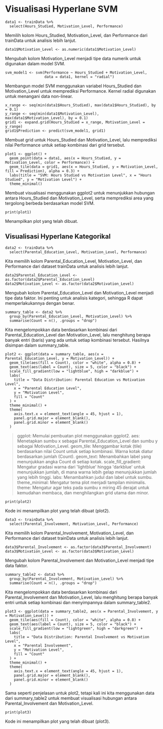 # Visualisasi Hyperlane SVM

```
data1 <- trainData %>%
  select(Hours_Studied, Motivation_Level, Performance)
```
Memilih kolom Hours_Studied, Motivation_Level, dan Performance dari trainData untuk analisis lebih lanjut.

```
data1$Motivation_Level <- as.numeric(data1$Motivation_Level)
```
Mengubah kolom Motivation_Level menjadi tipe data numerik untuk digunakan dalam model SVM.

```
svm_model1 <- svm(Performance ~ Hours_Studied + Motivation_Level, 
                  data = data1, kernel = "radial")
```
Membangun model SVM menggunakan variabel Hours_Studied dan Motivation_Level untuk memprediksi Performance. Kernel radial digunakan untuk menangani data non-linear.

```
x_range <- seq(min(data1$Hours_Studied), max(data1$Hours_Studied), by = 0.1)
y_range <- seq(min(data1$Motivation_Level), max(data1$Motivation_Level), by = 0.1)
grid1 <- expand.grid(Hours_Studied = x_range, Motivation_Level = y_range)
grid1$Prediction <- predict(svm_model1, grid1)
```
Membuat grid untuk Hours_Studied dan Motivation_Level, lalu memprediksi nilai Performance untuk setiap kombinasi dari grid tersebut.

```
plot1 <- ggplot() +
  geom_point(data = data1, aes(x = Hours_Studied, y = Motivation_Level, color = Performance)) +
  geom_tile(data = grid1, aes(x = Hours_Studied, y = Motivation_Level, fill = Prediction), alpha = 0.3) +
  labs(title = "SVM: Hours Studied vs Motivation Level", x = "Hours Studied", y = "Motivation Level") +
  theme_minimal()
```
Membuat visualisasi menggunakan ggplot2 untuk menunjukkan hubungan antara Hours_Studied dan Motivation_Level, serta memprediksi area yang tergolong berbeda berdasarkan model SVM.

```
print(plot1)
```
Menampilkan plot yang telah dibuat.

## Visualisasi Hyperlane Kategorikal

```
data2 <- trainData %>%
  select(Parental_Education_Level, Motivation_Level, Performance)
```
  Kita memilih kolom Parental_Education_Level, Motivation_Level, dan Performance dari dataset trainData untuk analisis lebih lanjut.
```
data2$Parental_Education_Level <- as.factor(data2$Parental_Education_Level)
data2$Motivation_Level <- as.factor(data2$Motivation_Level)
```
Mengubah kolom Parental_Education_Level dan Motivation_Level menjadi tipe data faktor. Ini penting untuk analisis kategori, sehingga R dapat memperlakukannya dengan benar.

```
summary_table <- data2 %>%
  group_by(Parental_Education_Level, Motivation_Level) %>%
  summarise(Count = n(), .groups = "drop")
```
Kita mengelompokkan data berdasarkan kombinasi dari Parental_Education_Level dan Motivation_Level, lalu menghitung berapa banyak entri (baris) yang ada untuk setiap kombinasi tersebut. Hasilnya disimpan dalam summary_table.

```
plot2 <- ggplot(data = summary_table, aes(x = Parental_Education_Level, y = Motivation_Level)) +
  geom_tile(aes(fill = Count), color = "white", alpha = 0.8) +
  geom_text(aes(label = Count), size = 5, color = "black") +
  scale_fill_gradient(low = "lightblue", high = "darkblue") +
  labs(
    title = "Data Distribution: Parental Education vs Motivation Level",
    x = "Parental Education Level",
    y = "Motivation Level",
    fill = "Count"
  ) +
  theme_minimal() +
  theme(
    axis.text.x = element_text(angle = 45, hjust = 1),
    panel.grid.major = element_blank(),
    panel.grid.minor = element_blank()
  )
```

> ggplot: Memulai pembuatan plot menggunakan ggplot2.
> aes: Menetapkan sumbu x sebagai Parental_Education_Level dan sumbu y sebagai Motivation_Level.
> geom_tile: Menggambar kotak (tile) berdasarkan nilai Count untuk setiap kombinasi. Warna kotak diatur berdasarkan jumlah (Count).
> geom_text: Menambahkan label yang menunjukkan angka Count di setiap kotak.
> scale_fill_gradient: Mengatur gradasi warna dari 'lightblue' hingga 'darkblue' untuk menunjukkan jumlah, di mana warna lebih gelap menunjukkan jumlah yang lebih tinggi.
> labs: Menambahkan judul dan label untuk sumbu.
> theme_minimal: Mengatur tema plot menjadi tampilan minimalis.
> theme: Mengatur agar teks pada sumbu x miring 45 derajat untuk kemudahan membaca, dan menghilangkan grid utama dan minor.

```
print(plot2)
```
Kode ini menampilkan plot yang telah dibuat (plot2).

```
data3 <- trainData %>%
  select(Parental_Involvement, Motivation_Level, Performance)
```
 Kita memilih kolom Parental_Involvement, Motivation_Level, dan Performance dari dataset trainData untuk analisis lebih lanjut.
 
```
data3$Parental_Involvement <- as.factor(data3$Parental_Involvement)
data3$Motivation_Level <- as.factor(data3$Motivation_Level)
```
Mengubah kolom Parental_Involvement dan Motivation_Level menjadi tipe data faktor.

```
summary_table2 <- data3 %>%
  group_by(Parental_Involvement, Motivation_Level) %>%
  summarise(Count = n(), .groups = "drop")
```
Kita mengelompokkan data berdasarkan kombinasi dari Parental_Involvement dan Motivation_Level, lalu menghitung berapa banyak entri untuk setiap kombinasi dan menyimpannya dalam summary_table2.

```
plot3 <- ggplot(data = summary_table2, aes(x = Parental_Involvement, y = Motivation_Level)) +
  geom_tile(aes(fill = Count), color = "white", alpha = 0.8) +
  geom_text(aes(label = Count), size = 5, color = "black") +
  scale_fill_gradient(low = "lightgreen", high = "darkgreen") +
  labs(
    title = "Data Distribution: Parental Involvement vs Motivation Level",
    x = "Parental Involvement",
    y = "Motivation Level",
    fill = "Count"
  ) +
  theme_minimal() +
  theme(
    axis.text.x = element_text(angle = 45, hjust = 1),
    panel.grid.major = element_blank(),
    panel.grid.minor = element_blank()
  )
```
Sama seperti penjelasan untuk plot2, tetapi kali ini kita menggunakan data dari summary_table2 untuk membuat visualisasi hubungan antara Parental_Involvement dan Motivation_Level.

```
print(plot3)
```
Kode ini menampilkan plot yang telah dibuat (plot3).
